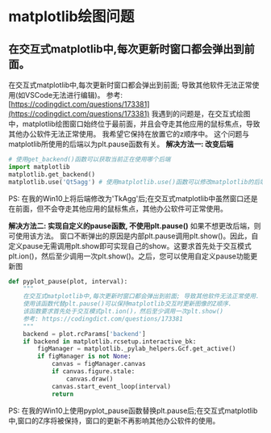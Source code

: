 # matplotlib绘图问题

## 在交互式matplotlib中,每次更新时窗口都会弹出到前面。
在交互式matplotlib中,每次更新时窗口都会弹出到前面; 导致其他软件无法正常使用(如VSCode无法进行编辑)。
参考: [https://codingdict.com/questions/173381](https://codingdict.com/questions/173381)
我遇到的问题是，在交互式绘图中，matplotlib绘图窗口始终位于最前面，并且会夺走其他应用的鼠标焦点，导致其他办公软件无法正常使用。
我希望它保持在放置它的z顺序中。
这个问题与matplotlib所使用的后端以为plt.pause函数有关。
**解决方法一: 改变后端**
```python
# 使用get_backend()函数可以获取当前正在使用哪个后端
import matplotlib
matplotlib.get_backend()
matplotlib.use('Qt5agg') # 使用matplotlib.use()函数可以修改matplotlib的后端
```
PS: 在我的Win10上将后端修改为'TkAgg'后;在交互式matplotlib中虽然窗口还是在前面，但不会夺走其他应用的鼠标焦点，其他办公软件可正常使用。

**解决方法二: 实现自定义的pause函数, 不使用plt.pause()**
如果不想更改后端，则可使用该方法。
窗口不断弹出的原因是内部plt.pause调用plt.show()。因此，自定义pause无需调用plt.show即可实现自己的show。这要求首先处于交互模式plt.ion()，然后至少调用一次plt.show()。之后，您可以使用自定义pause功能更新图
```python
def pyplot_pause(plot, interval):
    """
    在交互式matplotlib中,每次更新时窗口都会弹出到前面; 导致其他软件无法正常使用.
    使用该函数代替plt.pause()可以保持matplotlib交互时更新图像的Z顺序.
    该函数要求首先处于交互模式plt.ion()，然后至少调用一次plt.show()
    参考: https://codingdict.com/questions/173381
    """
    backend = plot.rcParams['backend']
    if backend in matplotlib.rcsetup.interactive_bk:
        figManager = matplotlib._pylab_helpers.Gcf.get_active()
        if figManager is not None:
            canvas = figManager.canvas
            if canvas.figure.stale:
                canvas.draw()
            canvas.start_event_loop(interval)
            return
```
PS: 在我的Win10上使用pyplot_pause函数替换plt.pause后;在交互式matplotlib中,窗口的Z序将被保持，窗口的更新不再影响其他办公软件的使用。